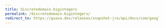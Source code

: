 ```yaml
---
title: discretedomain.bigintegers
permalink: /discretedomain.bigintegers/
redirect_to: https://guava.dev/releases/snapshot-jre/api/docs/com/google/common/collect/DiscreteDomain.html#bigIntegers--
---
```

